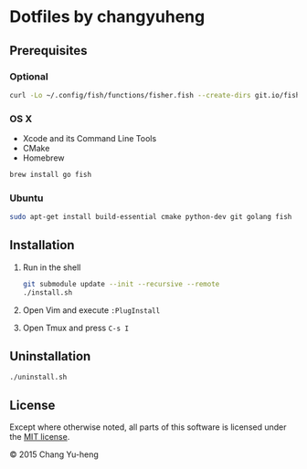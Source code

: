 # Dotfiles by changyuheng

## Prerequisites

### Optional

```sh
curl -Lo ~/.config/fish/functions/fisher.fish --create-dirs git.io/fisher
```

### OS X

- Xcode and its Command Line Tools
- CMake
- Homebrew

```sh
brew install go fish
```

### Ubuntu

```sh
sudo apt-get install build-essential cmake python-dev git golang fish
```

## Installation

1. Run in the shell

    ```sh
    git submodule update --init --recursive --remote
    ./install.sh
    ```

2. Open Vim and execute `:PlugInstall`

3. Open Tmux and press `C-s I`

## Uninstallation

```
./uninstall.sh
```

## License

Except where otherwise noted, all parts of this software is licensed under the
[MIT license](http://opensource.org/licenses/MIT).

© 2015 Chang Yu-heng
